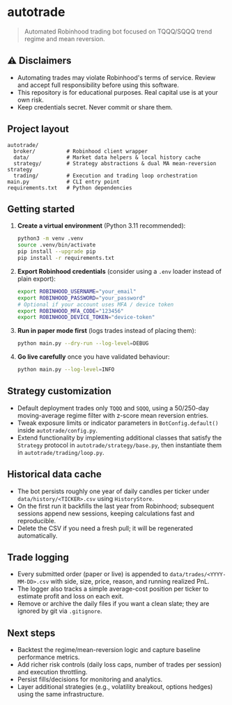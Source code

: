 # autotrade

> Automated Robinhood trading bot focused on TQQQ/SQQQ trend regime and mean reversion.

## ⚠️ Disclaimers
- Automating trades may violate Robinhood's terms of service. Review and accept full responsibility before using this software.
- This repository is for educational purposes. Real capital use is at your own risk.
- Keep credentials secret. Never commit or share them.

## Project layout
```
autotrade/
  broker/          # Robinhood client wrapper
  data/            # Market data helpers & local history cache
  strategy/        # Strategy abstractions & dual MA mean-reversion strategy
  trading/         # Execution and trading loop orchestration
main.py            # CLI entry point
requirements.txt   # Python dependencies
```

## Getting started
1. **Create a virtual environment** (Python 3.11 recommended):
   ```bash
   python3 -m venv .venv
   source .venv/bin/activate
   pip install --upgrade pip
   pip install -r requirements.txt
   ```
2. **Export Robinhood credentials** (consider using a `.env` loader instead of plain export):
   ```bash
   export ROBINHOOD_USERNAME="your_email"
   export ROBINHOOD_PASSWORD="your_password"
   # Optional if your account uses MFA / device token
   export ROBINHOOD_MFA_CODE="123456"
   export ROBINHOOD_DEVICE_TOKEN="device-token"
   ```
3. **Run in paper mode first** (logs trades instead of placing them):
   ```bash
   python main.py --dry-run --log-level=DEBUG
   ```
4. **Go live carefully** once you have validated behaviour:
   ```bash
   python main.py --log-level=INFO
   ```

## Strategy customization
- Default deployment trades only `TQQQ` and `SQQQ`, using a 50/250-day moving-average regime filter with z-score mean reversion entries.
- Tweak exposure limits or indicator parameters in `BotConfig.default()` inside `autotrade/config.py`.
- Extend functionality by implementing additional classes that satisfy the `Strategy` protocol in `autotrade/strategy/base.py`, then instantiate them in `autotrade/trading/loop.py`.

## Historical data cache
- The bot persists roughly one year of daily candles per ticker under `data/history/<TICKER>.csv` using `HistoryStore`.
- On the first run it backfills the last year from Robinhood; subsequent sessions append new sessions, keeping calculations fast and reproducible.
- Delete the CSV if you need a fresh pull; it will be regenerated automatically.

## Trade logging
- Every submitted order (paper or live) is appended to `data/trades/<YYYY-MM-DD>.csv` with side, size, price, reason, and running realized PnL.
- The logger also tracks a simple average-cost position per ticker to estimate profit and loss on each exit.
- Remove or archive the daily files if you want a clean slate; they are ignored by git via `.gitignore`.

## Next steps
- Backtest the regime/mean-reversion logic and capture baseline performance metrics.
- Add richer risk controls (daily loss caps, number of trades per session) and execution throttling.
- Persist fills/decisions for monitoring and analytics.
- Layer additional strategies (e.g., volatility breakout, options hedges) using the same infrastructure.
